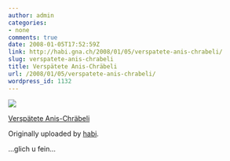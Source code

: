 ```yaml
---
author: admin
categories:
- none
comments: true
date: 2008-01-05T17:52:59Z
link: http://habi.gna.ch/2008/01/05/verspatete-anis-chrabeli/
slug: verspatete-anis-chrabeli
title: Verspätete Anis-Chräbeli
url: /2008/01/05/verspatete-anis-chrabeli/
wordpress_id: 1132
---
```


[![](http://farm3.static.flickr.com/2220/2168640881_88f60c3636_m.jpg)](http://www.flickr.com/photos/habi/2168640881/)
   

 
  [Verspätete Anis-Chräbeli](http://www.flickr.com/photos/habi/2168640881/)
    

  Originally uploaded by [habi](http://www.flickr.com/people/habi/).
 



...glich u fein...
  

